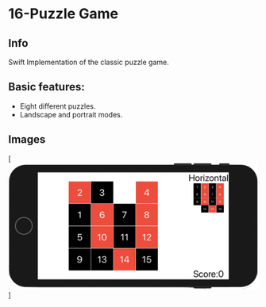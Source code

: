 # 16-Puzzle Game

## Info
Swift Implementation of the classic puzzle game.
## Basic features:
* Eight different puzzles.
* Landscape and portrait modes.

## Images
[![Game ](./Images/Landscape.png)]
